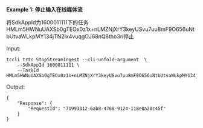 **Example 1: 停止输入在线媒体流**

将SdkAppId为1600011111下的任务HMLm5HWNuUAXSb0gTEOx0z1x+nLMZNjXrY3keyUSvu7uu8mF9O656uNtbUtvaWLkpMY134jTN2Ix4vuqgOJ68nQ8tho3ri停止

Input: 

```
tccli trtc StopStreamIngest --cli-unfold-argument  \
    --SdkAppId 1600011111 \
    --TaskId HMLm5HWNuUAXSb0gTEOx0z1x+nLMZNjXrY3keyUSvu7uu8mF9O656uNtbUtvaWLkpMY134jTN2Ix4vuqgOJ68nQ8tho3ri
```

Output: 
```
{
    "Response": {
        "RequestId": "71993312-6ab8-4768-9124-118e0a20c45f"
    }
}
```

